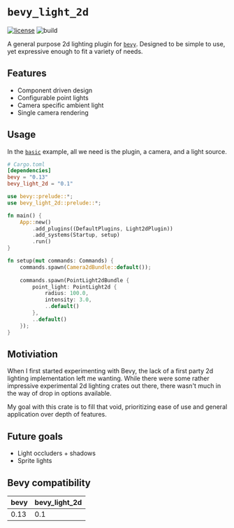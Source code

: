 # `bevy_light_2d`

[![license](https://img.shields.io/badge/license-MIT-blue.svg)](https://github.com/jgayfer/bevy_light_2d/blob/master/LICENSE)
![build](https://github.com/jgayfer/bevy_light_2d/actions/workflows/build.yml/badge.svg)

A general purpose 2d lighting plugin for [`bevy`](https://bevyengine.org/).
Designed to be simple to use, yet expressive enough to fit a variety of needs.

## Features

- Component driven design
- Configurable point lights
- Camera specific ambient light
- Single camera rendering

## Usage

In the [`basic`](./examples/basic.rs) example, all we need is the plugin, a camera, and a light source.

```toml
# Cargo.toml
[dependencies]
bevy = "0.13"
bevy_light_2d = "0.1"
```

```rust
use bevy::prelude::*;
use bevy_light_2d::prelude::*;

fn main() {
    App::new()
        .add_plugins((DefaultPlugins, Light2dPlugin))
        .add_systems(Startup, setup)
        .run()
}

fn setup(mut commands: Commands) {
    commands.spawn(Camera2dBundle::default());
    
    commands.spawn(PointLight2dBundle {
        point_light: PointLight2d {
            radius: 100.0,
            intensity: 3.0,
            ..default()
        },
        ..default()
    });
}
```

## Motiviation

When I first started experimenting with Bevy, the lack of a first party 2d
lighting implementation left me wanting. While there were some rather impressive
experimental 2d lighting crates out there, there wasn't much in the way
of drop in options available.

My goal with this crate is to fill that void, prioritizing ease of use and
general application over depth of features.

## Future goals

- Light occluders + shadows
- Sprite lights

## Bevy compatibility

| bevy | bevy_light_2d |
|------|---------------|
| 0.13 | 0.1           |
